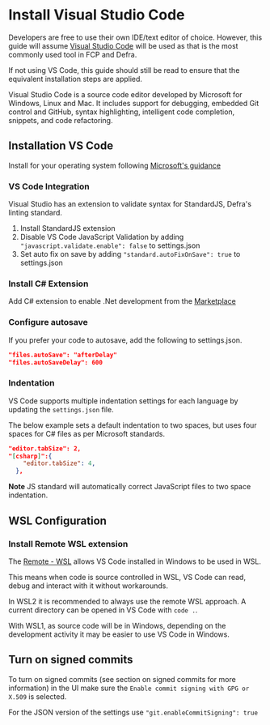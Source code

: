 # Install Visual Studio Code

Developers are free to use their own IDE/text editor of choice.  However, this guide will assume [Visual Studio Code](https://code.visualstudio.com/) will be used as that is the most commonly used tool in FCP and Defra.

If not using VS Code, this guide should still be read to ensure that the equivalent installation steps are applied.

Visual Studio Code is a source code editor developed by Microsoft for Windows, Linux and Mac. It includes support for debugging, embedded Git control and GitHub, syntax highlighting, intelligent code completion, snippets, and code refactoring.

## Installation VS Code

Install for your operating system following [Microsoft's guidance](https://code.visualstudio.com/download)


### VS Code Integration

Visual Studio has an extension to validate syntax for StandardJS, Defra's linting standard.

1. Install StandardJS extension
1. Disable VS Code JavaScript Validation by adding `"javascript.validate.enable": false` to settings.json
1. Set auto fix on save by adding `"standard.autoFixOnSave": true` to settings.json

### Install C# Extension

Add C# extension to enable .Net development from the [Marketplace](https://marketplace.visualstudio.com/items?itemName=ms-vscode.csharp)

### Configure autosave

If you prefer your code to autosave, add the following to settings.json.

```json
"files.autoSave": "afterDelay"
"files.autoSaveDelay": 600
```

### Indentation

VS Code supports multiple indentation settings for each language by updating the `settings.json` file.

The below example sets a default indentation to two spaces, but uses four spaces for C# files as per Microsoft standards.

```json
"editor.tabSize": 2,
"[csharp]":{
    "editor.tabSize": 4,
  },
```

**Note** JS standard will automatically correct JavaScript files to two space indentation.

## WSL Configuration
### Install Remote WSL extension

The [Remote - WSL](https://marketplace.visualstudio.com/items?itemName=ms-vscode-remote.remote-wsl) allows VS Code installed in Windows to be used in WSL.

This means when code is source controlled in WSL, VS Code can read, debug and interact with it without workarounds.

In WSL2 it is recommended to always use the remote WSL approach.  A current directory can be opened in VS Code with `code .`.

With WSL1, as source code will be in Windows, depending on the development activity it may be easier to use VS Code in Windows.

## Turn on signed commits

To turn on signed commits (see section on signed commits for more information) in the UI make sure the `Enable commit signing with GPG or X.509` is selected. 

For the JSON version of the settings use `"git.enableCommitSigning": true`
